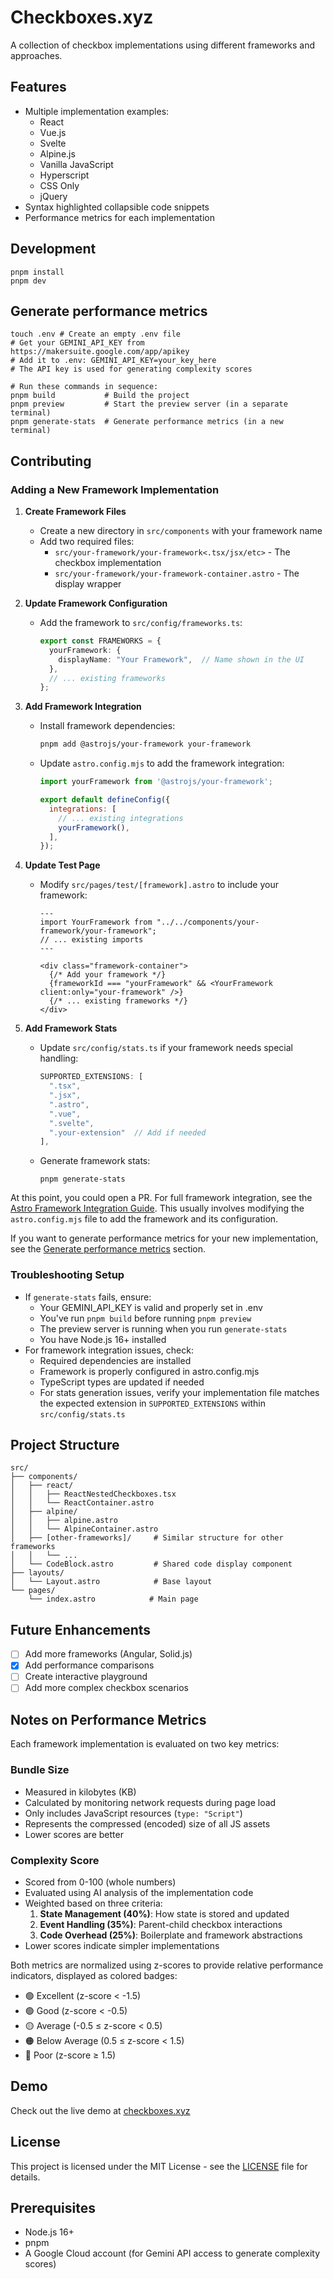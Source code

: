 # Checkboxes.xyz

A collection of checkbox implementations using different frameworks and approaches.


## Features

- Multiple implementation examples:
  - React
  - Vue.js
  - Svelte
  - Alpine.js
  - Vanilla JavaScript
  - Hyperscript
  - CSS Only
  - jQuery
- Syntax highlighted collapsible code snippets
- Performance metrics for each implementation

## Development

```shell
pnpm install
pnpm dev
```

## Generate performance metrics

```shell
touch .env # Create an empty .env file
# Get your GEMINI_API_KEY from https://makersuite.google.com/app/apikey
# Add it to .env: GEMINI_API_KEY=your_key_here
# The API key is used for generating complexity scores

# Run these commands in sequence:
pnpm build           # Build the project
pnpm preview         # Start the preview server (in a separate terminal)
pnpm generate-stats  # Generate performance metrics (in a new terminal)
```

## Contributing

### Adding a New Framework Implementation

1. **Create Framework Files**
   - Create a new directory in `src/components` with your framework name
   - Add two required files:
     - `src/your-framework/your-framework<.tsx/jsx/etc>` - The checkbox implementation
     - `src/your-framework/your-framework-container.astro` - The display wrapper

2. **Update Framework Configuration**
   - Add the framework to `src/config/frameworks.ts`:
     ```typescript
     export const FRAMEWORKS = {
       yourFramework: {
         displayName: "Your Framework",  // Name shown in the UI
       },
       // ... existing frameworks
     };
     ```

3. **Add Framework Integration**
   - Install framework dependencies:
     ```bash
     pnpm add @astrojs/your-framework your-framework
     ```
   - Update `astro.config.mjs` to add the framework integration:
     ```javascript
     import yourFramework from '@astrojs/your-framework';

     export default defineConfig({
       integrations: [
         // ... existing integrations
         yourFramework(),
       ],
     });
     ```

4. **Update Test Page**
   - Modify `src/pages/test/[framework].astro` to include your framework:
     ```astro
     ---
     import YourFramework from "../../components/your-framework/your-framework";
     // ... existing imports
     ---
     
     <div class="framework-container">
       {/* Add your framework */}
       {frameworkId === "yourFramework" && <YourFramework client:only="your-framework" />}
       {/* ... existing frameworks */}
     </div>
     ```

5. **Add Framework Stats**
   - Update `src/config/stats.ts` if your framework needs special handling:
     ```typescript
     SUPPORTED_EXTENSIONS: [
       ".tsx", 
       ".jsx", 
       ".astro", 
       ".vue", 
       ".svelte",
       ".your-extension"  // Add if needed
     ],
     ```
   - Generate framework stats:
     ```shell
     pnpm generate-stats
     ```

At this point, you could open a PR. For full framework integration, see the [Astro Framework Integration Guide](https://docs.astro.build/en/guides/integrations-guide/). This usually involves modifying the `astro.config.mjs` file to add the framework and its configuration.

If you want to generate performance metrics for your new implementation, see the [Generate performance metrics](#generate-performance-metrics) section.

### Troubleshooting Setup

- If `generate-stats` fails, ensure:
  - Your GEMINI_API_KEY is valid and properly set in .env
  - You've run `pnpm build` before running `pnpm preview`
  - The preview server is running when you run `generate-stats`
  - You have Node.js 16+ installed
- For framework integration issues, check:
  - Required dependencies are installed
  - Framework is properly configured in astro.config.mjs
  - TypeScript types are updated if needed
  - For stats generation issues, verify your implementation file matches the expected extension in `SUPPORTED_EXTENSIONS` within `src/config/stats.ts`

## Project Structure

```
src/
├── components/
│   ├── react/
│   │   ├── ReactNestedCheckboxes.tsx
│   │   └── ReactContainer.astro
│   ├── alpine/
│   │   ├── alpine.astro
│   │   └── AlpineContainer.astro
│   ├── [other-frameworks]/     # Similar structure for other frameworks
│   │   └── ...
│   └── CodeBlock.astro         # Shared code display component
├── layouts/
│   └── Layout.astro            # Base layout
└── pages/
    └── index.astro            # Main page
```

## Future Enhancements

- [ ] Add more frameworks (Angular, Solid.js)
- [x] Add performance comparisons
- [ ] Create interactive playground
- [ ] Add more complex checkbox scenarios

## Notes on Performance Metrics

Each framework implementation is evaluated on two key metrics:

### Bundle Size
- Measured in kilobytes (KB)
- Calculated by monitoring network requests during page load
- Only includes JavaScript resources (`type: "Script"`)
- Represents the compressed (encoded) size of all JS assets
- Lower scores are better

### Complexity Score
- Scored from 0-100 (whole numbers)
- Evaluated using AI analysis of the implementation code
- Weighted based on three criteria:
  1. **State Management (40%)**: How state is stored and updated
  2. **Event Handling (35%)**: Parent-child checkbox interactions
  3. **Code Overhead (25%)**: Boilerplate and framework abstractions
- Lower scores indicate simpler implementations

Both metrics are normalized using z-scores to provide relative performance indicators, displayed as colored badges:
- 🟢 Excellent (z-score < -1.5)
- 🟢 Good (z-score < -0.5)
- 🟡 Average (-0.5 ≤ z-score < 0.5)
- 🟠 Below Average (0.5 ≤ z-score < 1.5)
- 🔴 Poor (z-score ≥ 1.5)

## Demo
Check out the live demo at [checkboxes.xyz](https://checkboxes.xyz)

## License
This project is licensed under the MIT License - see the [LICENSE](LICENSE) file for details.

## Prerequisites

- Node.js 16+
- pnpm
- A Google Cloud account (for Gemini API access to generate complexity scores)

